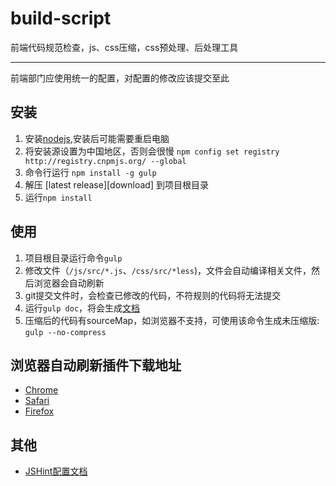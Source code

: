 build-script
============

前端代码规范检查，js、css压缩，css预处理、后处理工具

----------

前端部门应使用统一的配置，对配置的修改应该提交至此

## 安装 ##

1. 安装[nodejs](http://nodejs.org/download/),安装后可能需要重启电脑
1. 将安装源设置为中国地区，否则会很慢 `npm config set registry http://registry.cnpmjs.org/ --global`
1. 命令行运行 `npm install -g gulp`
1. 解压 [latest release][download] 到项目根目录
1. 运行`npm install`

## 使用 ##

1. 项目根目录运行命令`gulp`
1. 修改文件（`/js/src/*.js`、`/css/src/*less`)，文件会自动编译相关文件，然后浏览器会自动刷新
1. git提交文件时，会检查已修改的代码，不符规则的代码将无法提交
1. 运行`gulp doc`，将会生成[文档](https://github.com/Tours4Fun/documentation/tree/master/development/frontend/jsdoc)
1. 压缩后的代码有sourceMap，如浏览器不支持，可使用该命令生成未压缩版: `gulp --no-compress`

## 浏览器自动刷新插件下载地址 ##

- [Chrome](https://chrome.google.com/webstore/detail/livereload/jnihajbhpnppcggbcgedagnkighmdlei)
- [Safari](http://download.livereload.com/2.0.9/LiveReload-2.0.9.safariextz)
- [Firefox](http://download.livereload.com/2.0.8/LiveReload-2.0.8.xpi)

## 其他 ##

- [JSHint配置文档](https://github.com/Tours4Fun/documentation/blob/master/development/frontend/jshint_config.md)